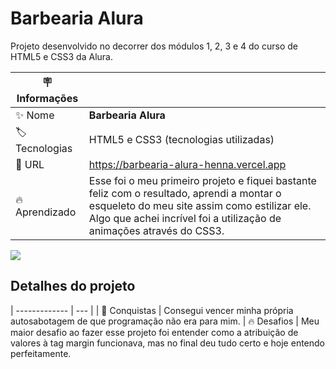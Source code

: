 # Barbearia Alura

Projeto desenvolvido no decorrer dos módulos 1, 2, 3 e 4 do curso de HTML5 e CSS3 da Alura.

| :placard: Informações |     |
| -------------  | --- |
| :sparkles: Nome        | **Barbearia Alura**
| :label: Tecnologias | HTML5 e CSS3 (tecnologias utilizadas)
| :rocket: URL         | https://barbearia-alura-henna.vercel.app
| :fire: Aprendizado     | Esse foi o meu primeiro projeto e fiquei bastante feliz com o resultado, aprendi a montar o esqueleto do meu site assim como estilizar ele. Algo que achei incrível foi a utilização de animações através do CSS3.

<!-- Inserir imagem com a #vitrinedev ao final do link -->
![](https://via.placeholder.com/1200x500.png?text=imagem+lindona+do+meu+projeto#vitrinedev)

## Detalhes do projeto

| -------------  | --- |
| :rocket: Conquistas        | Consegui vencer minha própria autosabotagem de que programação não era para mim. 
| :fire: Desafios     | Meu maior desafio ao fazer esse projeto foi entender como a atribuição de valores à tag margin funcionava, mas no final deu tudo certo e hoje entendo perfeitamente.
